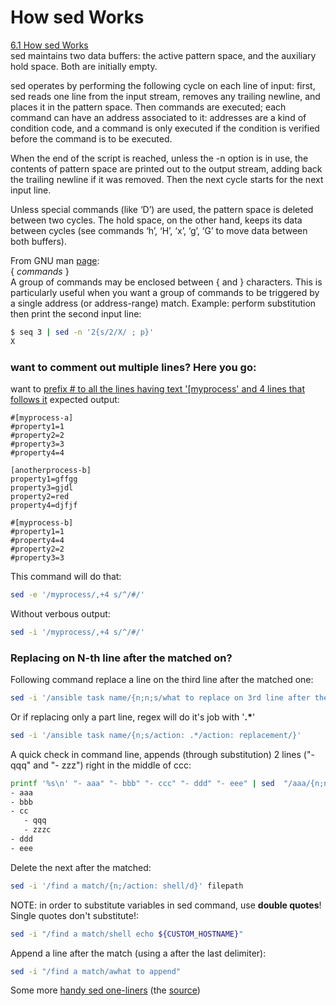 # How sed Works
[6.1 How sed Works](https://www.gnu.org/software/sed/manual/sed.html#Execution-Cycle)   
sed maintains two data buffers: the active pattern space, and the auxiliary hold space. Both are initially empty.

sed operates by performing the following cycle on each line of input: first, sed reads one line from the input stream, removes any trailing newline, and places it in the pattern space. Then commands are executed; each command can have an address associated to it: addresses are a kind of condition code, and a command is only executed if the condition is verified before the command is to be executed.

When the end of the script is reached, unless the -n option is in use, the contents of pattern space are printed out to the output stream, adding back the trailing newline if it was removed. Then the next cycle starts for the next input line.

Unless special commands (like ‘D’) are used, the pattern space is deleted between two cycles. The hold space, on the other hand, keeps its data between cycles (see commands ‘h’, ‘H’, ‘x’, ‘g’, ‘G’ to move data between both buffers).


From GNU man [page](https://www.gnu.org/software/sed/manual/sed.html#Overview):  
{ *commands* }  
A group of commands may be enclosed between { and } characters. This is particularly useful when you want a group of commands to be triggered by a single address (or address-range) match.
Example: perform substitution then print the second input line:
```sh
$ seq 3 | sed -n '2{s/2/X/ ; p}'
X
```

### want to comment out multiple lines? Here you go:  
want to [prefix # to all the lines having text \'\[myprocess\' and 4 lines that follows it](https://stackoverflow.com/questions/11703900/sed-comment-a-matching-line-and-x-lines-after-it) expected output:  
```
#[myprocess-a]
#property1=1
#property2=2
#property3=3
#property4=4

[anotherprocess-b]
property1=gffgg
property3=gjdl
property2=red
property4=djfjf

#[myprocess-b]
#property1=1
#property4=4
#property2=2
#property3=3
```
This command will do that:  
```sh
sed -e '/myprocess/,+4 s/^/#/' 
```
Without verbous output:  
```sh
sed -i '/myprocess/,+4 s/^/#/' 
```

### Replacing on N-th line after the matched on?
Following command replace a line on the third line after the matched one:  
```sh
sed -i '/ansible task name/{n;n;s/what to replace on 3rd line after the first match/replace with/}' filepath
```
Or if replacing only a part line, regex will do it's job with '**.\***'
```sh
sed -i '/ansible task name/{n;s/action: .*/action: replacement/}'
```
A quick check in command line, appends (through substitution) 2 lines ("- qqq" and "- zzz") right in the middle of ccc:
```sh
printf '%s\n' "- aaa" "- bbb" "- ccc" "- ddd" "- eee" | sed  "/aaa/{n;n;s/cc/cc\n   - qqq\n   - zzz/}" 
- aaa
- bbb
- cc
   - qqq
   - zzzc
- ddd
- eee
```

Delete the next after the matched:
```sh
sed -i '/find a match/{n;/action: shell/d}' filepath
```

NOTE: in order to substitute variables in sed command, use **double quotes**! Single quotes don't substitute!:  
```sh
sed -i "/find a match/shell echo ${CUSTOM_HOSTNAME}"
```
Append a line after the match (using a after the last delimiter):
```sh
sed -i "/find a match/awhat to append"
```

Some more [handy sed one-liners](https://github.com/grelaxus/notes-pub/blob/master/shell-notes/SED_handy_one-liners.html) (the [source](https://edoras.sdsu.edu/doc/sed-oneliners.html))



